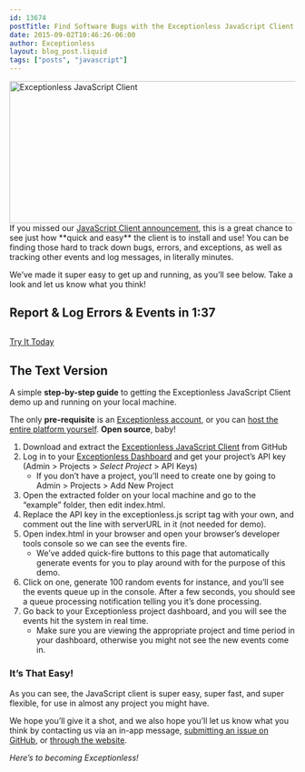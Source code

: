 ```yaml
---
id: 13674
postTitle: Find Software Bugs with the Exceptionless JavaScript Client in Minutes
date: 2015-09-02T10:46:26-06:00
author: Exceptionless
layout: blog_post.liquid
tags: ["posts", "javascript"]
---
```

<img loading="lazy" class="aligncenter wp-image-13683 size-full" src="http://exceptionless.com/assets/blog-header-image-post2b.png" alt="Exceptionless JavaScript Client" width="708" height="250" data-id="13679" srcset="/assets/blog-header-image-post2b.png 708w, /assets/blog-header-image-post2b-300x106.png 300w" sizes="(max-width: 708px) 100vw, 708px" />  
If you missed our <a href="/javascript-node-js-client-version-1-release-candidate/" target="_blank">JavaScript Client announcement</a>, this is a great chance to see just how **quick and easy** the client is to install and use! You can be finding those hard to track down bugs, errors, and exceptions, as well as tracking other events and log messages, in literally minutes.

We&#8217;ve made it super easy to get up and running, as you&#8217;ll see below. Take a look and let us know what you think!

## Report & Log Errors & Events in 1:37

<!--more-->

<div class="videoWrapper">
</div>

<div class="signup center" style="margin-top: 30px;">
  <a class="btn btn-large btn-primary" href="https://github.com/exceptionless/Exceptionless.JavaScript" target="_blank">Try It Today</a>
</div>

## The Text Version

A simple **step-by-step guide** to getting the Exceptionless JavaScript Client demo up and running on your local machine.

The only **pre-requisite** is an <a href="https://be.exceptionless.io/signup" target="_blank">Exceptionless account</a>, or you can <a href="http://exceptionless.com/self-hosting-exceptionless-free-and-fast/" target="_blank">host the entire platform yourself</a>. **Open source**, baby!

  1. Download and extract the <a href="https://github.com/exceptionless/Exceptionless.JavaScript" target="_blank">Exceptionless JavaScript Client</a> from GitHub
  2. Log in to your <a href="https://be.exceptionless.io/" target="_blank">Exceptionless Dashboard</a> and get your project&#8217;s API key (Admin > Projects > _Select Project_ > API Keys) 
      * If you don&#8217;t have a project, you&#8217;ll need to create one by going to Admin > Projects > Add New Project
  3. Open the extracted folder on your local machine and go to the &#8220;example&#8221; folder, then edit index.html.
  4. Replace the API key in the exceptionless.js script tag with your own, and comment out the line with serverURL in it (not needed for demo).
  5. Open index.html in your browser and open your browser&#8217;s developer tools console so we can see the events fire. 
      * We&#8217;ve added quick-fire buttons to this page that automatically generate events for you to play around with for the purpose of this demo.
  6. Click on one, generate 100 random events for instance, and you&#8217;ll see the events queue up in the console. After a few seconds, you should see a queue processing notification telling you it&#8217;s done processing.
  7. Go back to your Exceptionless project dashboard, and you will see the events hit the system in real time. 
      * Make sure you are viewing the appropriate project and time period in your dashboard, otherwise you might not see the new events come in.

### It&#8217;s That Easy!

As you can see, the JavaScript client is super easy, super fast, and super flexible, for use in almost any project you might have.

We hope you&#8217;ll give it a shot, and we also hope you&#8217;ll let us know what you think by contacting us via an in-app message, <a href="https://github.com/exceptionless/Exceptionless.JavaScript/issues" target="_blank">submitting an issue on GitHub</a>, or <a href="http://exceptionless.com/contact/" target="_blank">through the website</a>.

_Here&#8217;s to becoming Exceptionless!_
